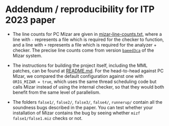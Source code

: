 # Addendum / reproducibility for ITP 2023 paper

* The line counts for PC Mizar are given in [mizar-line-counts.txt](mizar-line-counts.txt),
where a line with `-` represents a file which is required for the checker to
function, and a line with `+` represents a file which is required for the
analyzer + checker. The precise line counts come from version
[`baeed3ca`](https://github.com/MizarProject/system/commit/baeed3ca)
of the Mizar system.

* The instructions for building the project itself, including the MML patches,
  can be found at [README.md](/README.md). For the head-to-head against PC Mizar,
  we compared the default configuration against one with `ORIG_MIZAR = true`,
  which uses the same thread scheduling code but calls Mizar instead of using
  the internal checker, so that they would both benefit from the same level
  of parallelism.

* The folders `false1/`, `false2/`, `false3/`, `false4/`, `runnerup/` contain
  all the soundness bugs described in the paper. You can test whether your
  installation of Mizar contains the bug by seeing whether
  `mizf false1/false1.miz` checks or not.
